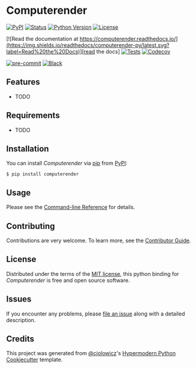 # Computerender

[![PyPI](https://img.shields.io/pypi/v/computerender.svg)][pypi status]
[![Status](https://img.shields.io/pypi/status/computerender.svg)][pypi status]
[![Python Version](https://img.shields.io/pypi/pyversions/computerender)][pypi status]
[![License](https://img.shields.io/pypi/l/computerender)][license]

[![Read the documentation at https://computerender.readthedocs.io/](https://img.shields.io/readthedocs/computerender-py/latest.svg?label=Read%20the%20Docs)][read the docs]
[![Tests](https://github.com/john-parton/computerender-py/workflows/Tests/badge.svg)][tests]
[![Codecov](https://codecov.io/gh/john-parton/computerender/branch/main/graph/badge.svg)][codecov]

[![pre-commit](https://img.shields.io/badge/pre--commit-enabled-brightgreen?logo=pre-commit&logoColor=white)][pre-commit]
[![Black](https://img.shields.io/badge/code%20style-black-000000.svg)][black]

[pypi status]: https://pypi.org/project/computerender/
[read the docs]: https://computerender-py.readthedocs.io/
[tests]: https://github.com/john-parton/computerender-py/actions?workflow=Tests
[codecov]: https://app.codecov.io/gh/john-parton/computerender-py
[pre-commit]: https://github.com/pre-commit/pre-commit
[black]: https://github.com/psf/black

## Features

- TODO

## Requirements

- TODO

## Installation

You can install _Computerender_ via [pip] from [PyPI]:

```console
$ pip install computerender
```

## Usage

Please see the [Command-line Reference] for details.

## Contributing

Contributions are very welcome.
To learn more, see the [Contributor Guide].

## License

Distributed under the terms of the [MIT license][license],
this python binding for _Computerender_ is free and open source software.

## Issues

If you encounter any problems,
please [file an issue] along with a detailed description.

## Credits

This project was generated from [@cjolowicz]'s [Hypermodern Python Cookiecutter] template.

[@cjolowicz]: https://github.com/cjolowicz
[pypi]: https://pypi.org/
[hypermodern python cookiecutter]: https://github.com/cjolowicz/cookiecutter-hypermodern-python
[file an issue]: https://github.com/john-parton/computerender-py/issues
[pip]: https://pip.pypa.io/

<!-- github-only -->

[license]: https://github.com/john-parton/computerender-py/blob/main/LICENSE
[contributor guide]: https://github.com/john-parton/computerender-py/blob/main/CONTRIBUTING.md
[command-line reference]: https://computerender-py.readthedocs.io/en/latest/usage.html
